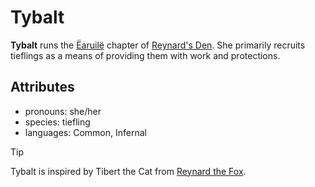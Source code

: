 # Tybalt

**Tybalt** runs the [Ëaruilë](../earuile.md) chapter of [Reynard's Den](../../../organizations/reynards-den.md). She primarily recruits tieflings as a means of providing them with work and protections.

## Attributes

- pronouns: she/her
- species: tiefling
- languages: Common, Infernal


> [!TIP]
Tybalt is inspired by Tibert the Cat from [Reynard the Fox](https://en.wikipedia.org/wiki/Reynard_the_Fox).
